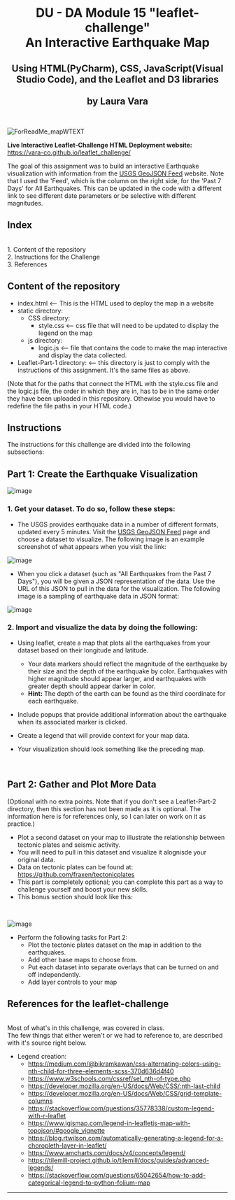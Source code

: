 <h1 align="center">DU - DA Module 15 "leaflet-challenge"<br/>
An Interactive Earthquake Map</h1>
<h2 align="center">Using HTML(PyCharm), CSS, JavaScript(Visual Studio Code), and the Leaflet and D3 libraries<br/>
<br/>
by Laura Vara</h2><br/>

![ForReadMe_mapWTEXT](https://github.com/vara-co/leaflet_challenge/assets/152572519/501c9f38-8a8b-4450-b5f0-d5d4433d3d02)


**Live Interactive Leaflet-Challenge HTML Deployment website:** https://vara-co.github.io/leaflet_challenge/

The goal of this assignment was to build an interactive Earthquake visualization with information from the [USGS GeoJSON Feed](https://earthquake.usgs.gov/earthquakes/feed/v1.0/geojson.php) website.
Note that I used the 'Feed', which is the column on the right side, for the 'Past 7 Days' for All Earthquakes. This can be updated in the code with a different link to see different date parameters or be selective with different magnitudes.

<h2>Index</h2><br/>
1. Content of the repository<br/>
2. Instructions for the Challenge<br/>
3. References<br/>

Content of the repository
-----------------------------------------------------------
- index.html    <-- This is the HTML used to deploy the map in a website
- static directory:
  - CSS directory:
    - style.css    <-- css file that will need to be updated to display the legend on the map
  - js directory:
    - logic.js   <-- file that contains the code to make the map interactive and display the data collected.
- Leaflet-Part-1 directory: <-- this directory is just to comply with the instructions of this assignment. It's the same files as above.
  
(Note that for the paths that connect the HTML with the style.css file and the logic.js file, the order in which they are in, has to be in the same order they have been uploaded in this repository. Othewise you would have to redefine the file paths in your HTML code.)

<h2>Instructions</h2>
The instructions for this challenge are divided into the following subsections:

<h2>Part 1: Create the Earthquake Visualization</h2>
 
![image](https://github.com/vara-co/leaflet_challenge/assets/152572519/7adc1087-0830-4e77-9c28-11151dfa3b81)

<h3>1. Get your dataset. To do so, follow these steps:</h3>

- The USGS provides earthquake data in a number of different formats, updated every 5 minutes. Visit the [USGS GeoJSON Feed](https://earthquake.usgs.gov/earthquakes/feed/v1.0/geojson.php) page and choose a dataset to visualize. The following image is an example screenshot of what appears when you visit the link:

![image](https://github.com/vara-co/leaflet_challenge/assets/152572519/d6012dfe-a4b0-4b26-b9e9-1571a4da861a)
  
- When you click a dataset (such as "All Earthquakes from the Past 7 Days"), you will be given a JSON representation of the data. Use the URL of this JSON to pull in the data for the visualization. The following image is a sampling of earthquake data in JSON format:

![image](https://github.com/vara-co/leaflet_challenge/assets/152572519/48d58547-5967-4566-a1e5-16c087fd4165)

<h3>2. Import and visualize the data by doing the following:</h3>

- Using leaflet, create a map that plots all the earthquakes from your dataset based on their longitude and latitude.
  - Your data markers should reflect the magnitude of the earthquake by their size and the depth of the earthquake by color. Earthquakes with higher magnitude should appear larger, and earthquakes with greater depth should appear darker in color.
  - **Hint:** The depth of the earth can be found as the third coordinate for each earthquake.
  
- Include popups that provide additional information about the earthquake when its associated marker is clicked.
- Create a legend that will provide context for your map data.
- Your visualization should look something like the preceding map.

<br/>

<h2>Part 2: Gather and Plot More Data</h2>
(Optional with no extra points. Note that if you don't see a Leaflet-Part-2 directory, then this section has not been made as it is optional. The information here is for references only, so I can later on work on it as practice.)

- Plot a second dataset on your map to illustrate the relationship between tectonic plates and seismic activity.
- You will need to pull in this dataset and visualize it alognisde your original data.
- Data on tectonic plates can be found at: https://github.com/fraxen/tectonicplates
- This part is completely optional; you can complete this part as a way to challenge yourself and boost your new skills.
- This bonus section should look like this:

<br/>

![image](https://github.com/vara-co/leaflet_challenge/assets/152572519/13912fed-007e-4697-a2db-2d4c4a97505f)


- Perform the following tasks for Part 2:
  - Plot the tectonic plates dataset on the map in addition to the earthquakes.
  - Add other base maps to choose from.
  - Put each dataset into separate overlays that can be turned on and off independently.
  - Add layer controls to your map
 

<h2>References for the leaflet-challenge</h2><br/>
Most of what's in this challenge, was covered in class.<br/>
The few things that either weren't or we had to reference to, are described
with it's source right below.<br/>


- Legend creation:
  - https://medium.com/@bikramkawan/css-alternating-colors-using-nth-child-for-three-elements-scss-370d636d4f40
  - https://www.w3schools.com/cssref/sel_nth-of-type.php
  - https://developer.mozilla.org/en-US/docs/Web/CSS/:nth-last-child
  - https://developer.mozilla.org/en-US/docs/Web/CSS/grid-template-columns
  - https://stackoverflow.com/questions/35778338/custom-legend-with-r-leaflet
  - https://www.igismap.com/legend-in-leafletjs-map-with-topojson/#google_vignette
  - https://blog.rtwilson.com/automatically-generating-a-legend-for-a-choropleth-layer-in-leaflet/
  - https://www.amcharts.com/docs/v4/concepts/legend/
  - https://tilemill-project.github.io/tilemill/docs/guides/advanced-legends/
  - https://stackoverflow.com/questions/65042654/how-to-add-categorical-legend-to-python-folium-map

    
----------------------------------------------------------------------------------------------
